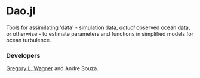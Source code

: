 # Dao.jl

Tools for assimilating 'data' - simulation data, *actual* observed ocean data, or otherwise - 
to estimate parameters and functions in simplified models for ocean turbulence.

### Developers

[Gregory L. Wagner](glwagner.github.io) and Andre Souza.

